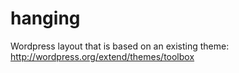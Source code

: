 hanging
=======

Wordpress layout that is based on an existing theme:
http://wordpress.org/extend/themes/toolbox
